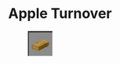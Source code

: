 # Apple Turnover

<figure><img src="../../../.gitbook/assets/image (26).png" alt=""><figcaption></figcaption></figure>

